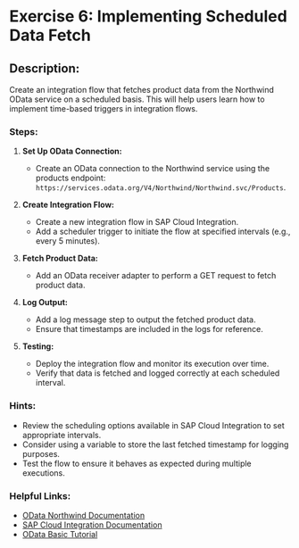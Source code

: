 # Exercise 6: Implementing Scheduled Data Fetch

## Description:
Create an integration flow that fetches product data from the Northwind OData service on a scheduled basis. This will help users learn how to implement time-based triggers in integration flows.

### Steps:
1. **Set Up OData Connection:**
    - Create an OData connection to the Northwind service using the products endpoint:  
      `https://services.odata.org/V4/Northwind/Northwind.svc/Products`.

2. **Create Integration Flow:**
    - Create a new integration flow in SAP Cloud Integration.
    - Add a scheduler trigger to initiate the flow at specified intervals (e.g., every 5 minutes).

3. **Fetch Product Data:**
    - Add an OData receiver adapter to perform a GET request to fetch product data.

4. **Log Output:**
    - Add a log message step to output the fetched product data.
    - Ensure that timestamps are included in the logs for reference.

5. **Testing:**
    - Deploy the integration flow and monitor its execution over time.
    - Verify that data is fetched and logged correctly at each scheduled interval.

### Hints:
- Review the scheduling options available in SAP Cloud Integration to set appropriate intervals.
- Consider using a variable to store the last fetched timestamp for logging purposes.
- Test the flow to ensure it behaves as expected during multiple executions.

### Helpful Links:
- [OData Northwind Documentation](https://services.odata.org/V4/Northwind/Northwind.svc/)
- [SAP Cloud Integration Documentation](https://help.sap.com/viewer/product/SAP_CLOUD_PLATFORM_INTEGRATION/)
- [OData Basic Tutorial](https://www.odata.org/getting-started/basic-tutorial/)
